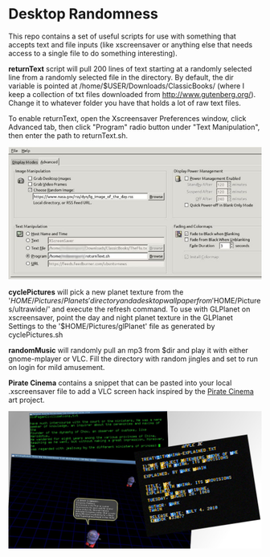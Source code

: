 # Desktop Randomness
This repo contains a set of useful scripts for use with something that accepts text and file inputs (like xscreensaver or anything else that needs access to a single file to do something interesting).  

<b>returnText</b> script will pull 200 lines of text starting at a randomly selected line from a randomly selected file in the directory. By default, the dir variable is pointed at /home/$USER/Downloads/ClassicBooks/ (where I keep a collection of txt files downloaded from http://www.gutenberg.org/).  Change it to whatever folder you have that holds a lot of raw text files.

To enable returnText, open the Xscreensaver Preferences window, click Advanced tab, then click "Program" radio button under "Text Manipulation", then enter the path to returnText.sh.

![xscreensaver settings](xscreensaver-settings.jpg?raw=true "xscreensaver settings")


<b>cyclePictures</b> will pick a new planet texture from the '$HOME/Pictures/Planets' directory and a desktop wallpaper from '$HOME/Pictures/ultrawide/' and execute the refresh command. To use with GLPlanet on xscreensaver, point the day and night planet texture in the GLPlanet Settings to the '$HOME/Pictures/glPlanet' file as generated by cyclePictures.sh

<b>randomMusic</b> will randomly pull an mp3 from $dir and play it with either gnome-mplayer or VLC. Fill the directory with random jingles and set to run on login for mild amusement.

<b>Pirate Cinema</b> contains a snippet that can be pasted into your local .xscreensaver file to add a VLC screen hack inspired by the [Pirate Cinema](http://thepiratecinema.com/online/) art project.

![Example of text in xscreensaver](screensaver.jpg?raw=true "Example")
